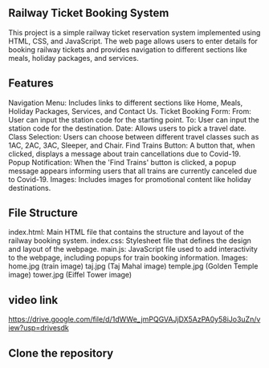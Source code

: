 ## Railway Ticket Booking System
This project is a simple railway ticket reservation system implemented using HTML, CSS, and JavaScript. The web page allows users to enter details for booking railway tickets and provides navigation to different sections like meals, holiday packages, and services.

## Features
Navigation Menu: Includes links to different sections like Home, Meals, Holiday Packages, Services, and Contact Us.
Ticket Booking Form:
From: User can input the station code for the starting point.
To: User can input the station code for the destination.
Date: Allows users to pick a travel date.
Class Selection: Users can choose between different travel classes such as 1AC, 2AC, 3AC, Sleeper, and Chair.
Find Trains Button: A button that, when clicked, displays a message about train cancellations due to Covid-19.
Popup Notification: When the 'Find Trains' button is clicked, a popup message appears informing users that all trains are currently canceled due to Covid-19.
Images: Includes images for promotional content like holiday destinations.

## File Structure
index.html: Main HTML file that contains the structure and layout of the railway booking system.
index.css: Stylesheet file that defines the design and layout of the webpage.
main.js: JavaScript file used to add interactivity to the webpage, including popups for train booking information.
Images:
home.jpg (train image)
taj.jpg (Taj Mahal image)
temple.jpg (Golden Temple image)
tower.jpg (Eiffel Tower image)

## video link
https://drive.google.com/file/d/1dWWe_jmPQGVAJjDX5AzPA0y58iJo3uZn/view?usp=drivesdk

## Clone the repository


